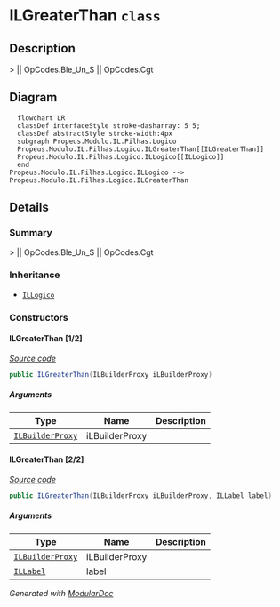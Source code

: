 # ILGreaterThan `class`

## Description
&gt; || OpCodes.Ble_Un_S || OpCodes.Cgt

## Diagram
```mermaid
  flowchart LR
  classDef interfaceStyle stroke-dasharray: 5 5;
  classDef abstractStyle stroke-width:4px
  subgraph Propeus.Modulo.IL.Pilhas.Logico
  Propeus.Modulo.IL.Pilhas.Logico.ILGreaterThan[[ILGreaterThan]]
  Propeus.Modulo.IL.Pilhas.Logico.ILLogico[[ILLogico]]
  end
Propeus.Modulo.IL.Pilhas.Logico.ILLogico --> Propeus.Modulo.IL.Pilhas.Logico.ILGreaterThan
```

## Details
### Summary
&gt; || OpCodes.Ble_Un_S || OpCodes.Cgt

### Inheritance
 - [
`ILLogico`
](./ILLogico.md)

### Constructors
#### ILGreaterThan [1/2]
[*Source code*](https://github.com///blob//src/Propeus.Modulo.Abstrato/Util/Tabelas/Helper.cs#L16707566)
```csharp
public ILGreaterThan(ILBuilderProxy iLBuilderProxy)
```
##### Arguments
| Type | Name | Description |
| --- | --- | --- |
| [`ILBuilderProxy`](../../proxy/ILBuilderProxy.md) | iLBuilderProxy |   |

#### ILGreaterThan [2/2]
[*Source code*](https://github.com///blob//src/Propeus.Modulo.Abstrato/Util/Tabelas/Helper.cs#L150)
```csharp
public ILGreaterThan(ILBuilderProxy iLBuilderProxy, ILLabel label)
```
##### Arguments
| Type | Name | Description |
| --- | --- | --- |
| [`ILBuilderProxy`](../../proxy/ILBuilderProxy.md) | iLBuilderProxy |   |
| [`ILLabel`](../saltos/ILLabel.md) | label |   |

*Generated with* [*ModularDoc*](https://github.com/hailstorm75/ModularDoc)
